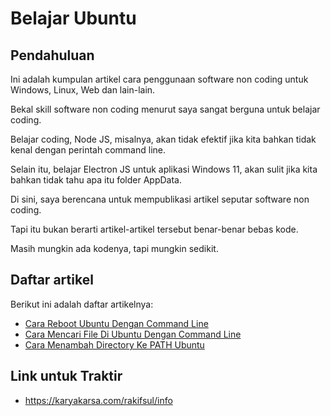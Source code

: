 # Belajar Ubuntu

## Pendahuluan

Ini adalah kumpulan artikel cara penggunaan software non coding untuk Windows, Linux, Web dan lain-lain.

Bekal skill software non coding menurut saya sangat berguna untuk belajar coding.

Belajar coding, Node JS, misalnya, akan tidak efektif jika kita bahkan tidak kenal dengan perintah command line.

Selain itu, belajar Electron JS untuk aplikasi Windows 11, akan sulit jika kita bahkan tidak tahu apa itu folder AppData.

Di sini, saya berencana untuk mempublikasi artikel seputar software non coding.

Tapi itu bukan berarti artikel-artikel tersebut benar-benar bebas kode.

Masih mungkin ada kodenya, tapi mungkin sedikit.

## Daftar artikel

Berikut ini adalah daftar artikelnya:

-   [Cara Reboot Ubuntu Dengan Command Line](https://github.com/rakifsul/belajar_ubuntu/blob/main/Cara-Reboot-Ubuntu-Dengan-Command-Line.md)
-   [Cara Mencari File Di Ubuntu Dengan Command Line](https://github.com/rakifsul/belajar_ubuntu/blob/main/Cara-Mencari-File-Di-Ubuntu-Dengan-Command-Line.md)
-   [Cara Menambah Directory Ke PATH Ubuntu](https://github.com/rakifsul/belajar_ubuntu/blob/main/Cara-Menambah-Directory-Ke-PATH-Ubuntu.md)

## Link untuk Traktir

- https://karyakarsa.com/rakifsul/info

